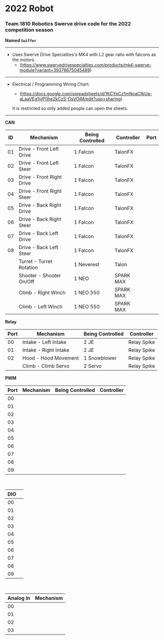 # 2022 Robot

### Team 1810 Robotics Swerve drive code for the 2022 competition season
**Named `Swiffer`**
 
---

* Uses Swerve Drive Specialties's MK4 with L2 gear ratio with falcons as the motors.
    * (https://www.swervedrivespecialties.com/products/mk4-swerve-module?variant=39376675045489)

---

* Electrical / Programming Wiring Chart.
    * (https://docs.google.com/spreadsheets/d/1KCYpCz1mNoaCfkUa-aLaaVEg1ivP0he2kCzS-OsVOjM/edit?usp=sharing)

    It is restricted so only added people can open the sheets.

---

**CAN**

| ID    | Mechanism                 | Being Controlled | Controller | Port  |
| ----- | -----                     | -----            | -----      | ----- |
| 01    | Drive - Front Left Drive  | 1 Falcon         | TalonFX    |       |
| 02    | Drive - Front Left Steer  | 1 Falcon         | TalonFX    |       |
| 03    | Drive - Front Right Drive | 1 Falcon         | TalonFX    |       |
| 04    | Drive - Front Right Steer | 1 Falcon         | TalonFX    |       |
| 05    | Drive - Back Right Drive  | 1 Falcon         | TalonFX    |       |
| 06    | Drive - Back Right Steer  | 1 Falcon         | TalonFX    |       |
| 07    | Drive - Back Left Drive   | 1 Falcon         | TalonFX    |       |
| 08    | Drive - Back Left Steer   | 1 Falcon         | TalonFX    |       |
|       | Turret - Turret Rotation  | 1 Neverest       | Talon      |       |
|       | Shooter - Shooter On/Off  | 1 NEO            | SPARK MAX  |       |
|       | Climb - Right Winch       | 1 NEO 550        | SPARK MAX  |       |
|       | Climb - Left Winch        | 1 NEO 550        | SPARK MAX  |       |

**Relay**

| Port |  Mechanism            | Being Controlled | Controller     |
| -----| -----                 | -----            | -----          |
| 00   | Intake - Left Intake  | 2 JE             | Relay Spike    |
| 01   | Intake - Right Intake | 2 JE             | Relay Spike    |
| 02   | Hood - Hood Movement  | 1 Snowblower     | Relay Spike    |
|      | Climb - Climb Servo   | 2 Servo          | Relay Spike    |

**PWM**

| Port  | Mechanism | Being Controlled | Controller |
| ----- | -----     | -----            | -----      |
| 00    |           |                  |            | 
| 01    |           |                  |            | 
| 02    |           |                  |            | 
| 03    |           |                  |            | 
| 04    |           |                  |            | 
| 05    |           |                  |            | 
| 06    |           |                  |            | 
| 07    |           |                  |            | 
| 08    |           |                  |            | 
| 09    |           |                  |            | 
<br>

| DIO   |       |
| ----- | ----- |
| 00    |       |
| 01    |       | 
| 02    |       | 
| 03    |       |
| 04    |       | 
| 05    |       | 
| 06    |       | 
| 07    |       | 
| 08    |       | 
| 09    |       |
<br>

| Analog ln | Mechanism |
| -----     | -----     |
| 00        |           |
| 01        |           |
| 02        |           |
| 03        |           |
